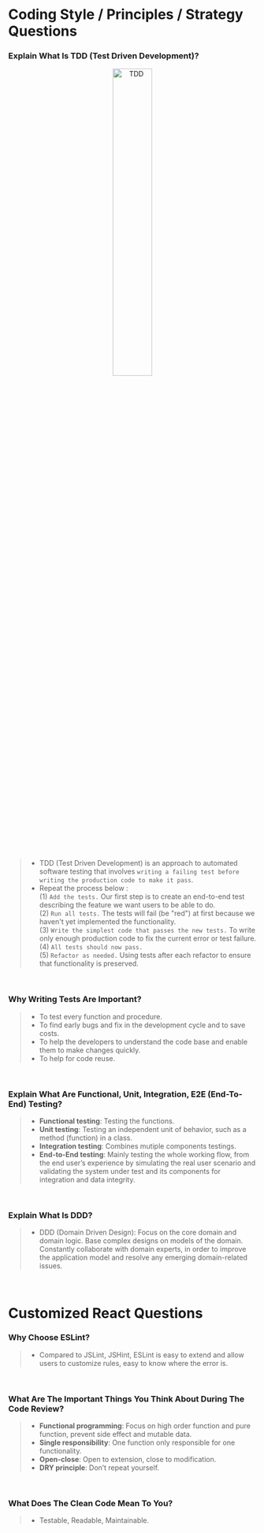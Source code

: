 # Coding Style / Principles / Strategy Questions

### **Explain What Is TDD (Test Driven Development)?** 
<p align="center">
<img src="img/TDD.png" alt="TDD" title="TDD" width="40%">
</p>

<br/>

> - TDD (Test Driven Development) is an approach to automated software testing that involves `writing a failing test before writing the production code to make it pass`.
> - Repeat the process below :  <br/>
(1) `Add the tests.` Our first step is to create an end-to-end test describing the feature we want users to be able to do.  <br/>
(2) `Run all tests.` The tests will fail (be "red") at first because we haven't yet implemented the functionality. <br/>
(3) `Write the simplest code that passes the new tests.` To write only enough production code to fix the current error or test failure. <br/>
(4) `All tests should now pass.` <br/>
(5) `Refactor as needed.` Using tests after each refactor to ensure that functionality is preserved. <br/>

<br/>

### **Why Writing Tests Are Important?**
 > - To test every function and procedure.
 > - To find early bugs and fix in the development cycle and to save costs.
 > - To help the developers to understand the code base and enable them to make changes quickly.
 > - To help for code reuse.

<br/>

### **Explain What Are Functional, Unit, Integration, E2E (End-To-End) Testing?**

> - **Functional testing**: Testing the functions. 
> - **Unit testing**: Testing an independent unit of behavior, such as a method (function) in a class.
> - **Integration testing**: Combines mutiple components testings.
> - **End-to-End testing**: Mainly testing the whole working flow,  from the end user’s experience by simulating the real user scenario and validating the system under test and its components for integration and data integrity.

<br/>

### **Explain What Is DDD?** 
> - DDD (Domain Driven Design): Focus on the core domain and domain logic.
Base complex designs on models of the domain. Constantly collaborate with domain experts, in order to improve the application model and resolve any emerging domain-related issues.

<br/>


# Customized React Questions

### **Why Choose ESLint?**
> - Compared to JSLint, JSHint, ESLint is easy to extend and allow users to customize rules, easy to know where the error is.

<br/>

### **What Are The Important Things You Think About During The Code Review?**
> - **Functional programming**: Focus on high order function and pure function, prevent side effect and mutable data. 
> - **Single responsibility**: One function only responsible for one functionality. 
> - **Open-close**: Open to extension, close to modification. 
> - **DRY principle**: Don’t repeat yourself.

<br/>

### **What Does The Clean Code Mean To You?** 
> - Testable, Readable, Maintainable.
